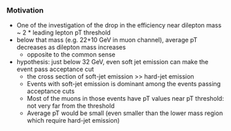 ### Motivation
- One of the investigation of the drop in the efficiency near dilepton mass ~ 2 * leading lepton pT threshold
- below that mass (e.g. 22+10 GeV in muon channel), average pT decreases as dilepton mass increases
   - opposite to the common sense
- hypothesis: just below 32 GeV, even soft jet emission can make the event pass acceptance cut
   - the cross section of soft-jet emission >> hard-jet emission
   - Events with soft-jet emission is dominant among the events passing acceptance cuts
   - Most of the muons in those events have pT values near pT threshold: not very far from the threshold
   - Average pT would be small (even smaller than the lower mass region which require hard-jet emission)
